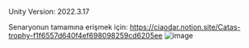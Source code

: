 Unity Version: 2022.3.17

Senaryonun tamamına erişmek için: https://ciaodar.notion.site/Catas-trophy-f1f6557d640f4ef698098259cd6205ee
![image](https://github.com/egehanemre/GameJamEggy/assets/111642924/44efe815-f096-4057-886a-53fc07d3a84c)


